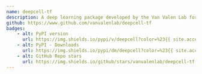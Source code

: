 ```yaml
---
name: deepcell-tf
description: A deep learning package developed by the Van Valen Lab for single cell analysis of biological microscopy data
github: https://www.github.com/vanvalenlab/deepcell-tf
badges:
    - alt: PyPI version
      url: https://img.shields.io/pypi/v/deepcell?color=%23{{ site.accent_color }}
    - alt: PyPI - Downloads
      url: https://img.shields.io/pypi/dm/deepcell?color=%23{{ site.accent_color }}
    - alt: GitHub Repo stars
      url: https://img.shields.io/github/stars/vanvalenlab/deepcell-tf
---
```


